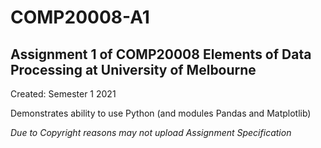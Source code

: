 # COMP20008-A1
## Assignment 1 of COMP20008 Elements of Data Processing at University of Melbourne

Created: Semester 1 2021

Demonstrates ability to use Python (and modules Pandas and Matplotlib)

*Due to Copyright reasons may not upload Assignment Specification*
